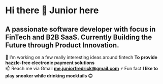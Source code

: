# Hi there 👋 Junior here
## A passionate software developer with focus in FinTech and B2B SaaS. Currently Building the Future through Product Innovation.
🌟 I’m working on a few really interesting ideas around fintech **To provide hazzle-free electronic payment solutions**<br> 📫 Reach me via Gmail **me.juniorfredrick@gmail.com** ⚡ Fun fact **I like to play snooker while drinking mocktails 🙃**



